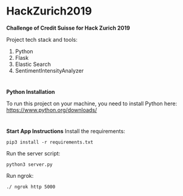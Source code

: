 # HackZurich2019
**Challenge of Credit Suisse for Hack Zurich 2019**

Project tech stack and tools:
1. Python 
2. Flask
3. Elastic Search
4. SentimentIntensityAnalyzer

#
**Python Installation**

To run this project on your machine, you need to install Python here: 
https://www.python.org/downloads/

#
**Start App Instructions**
Install the requirements:
```
pip3 install -r requirements.txt
```

Run the server script:
```
python3 server.py
```

Run ngrok:
```
./ ngrok http 5000
```

